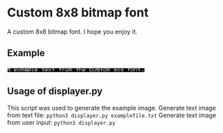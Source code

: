 # Custom 8x8 bitmap font

A custom 8x8 bitmap font. I hope you enjoy it.

## Example
![An example image](example.png)
## Usage of displayer.py
This script was used to generate the example image.
Generate text image from text file:
```python3 displayer.py examplefile.txt```
Generate text image from user input:
```python3 displayer.py```
